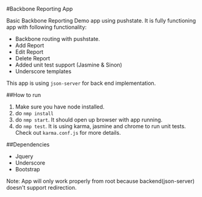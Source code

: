#Backbone Reporting App

Basic Backbone Reporting Demo app using pushstate. It is fully functioning app with following functionality:
- Backbone routing with pushstate.
- Add Report
- Edit Report
- Delete Report
- Added unit test support (Jasmine & Sinon)
- Underscore templates

This app is using `json-server` for back end implementation.  

##How to run 

1. Make sure you have node installed.  
2. do `nmp install`
3. do `nmp start`. It should open up browser with app running.
4. do `nmp test`. It is using karma, jasmine and chrome to run unit tests. Check out `karma.conf.js` for more details.

##Dependencies
- Jquery
- Underscore
- Bootstrap 

Note: App will only work properly from root because backend(json-server) doesn't support redirection.